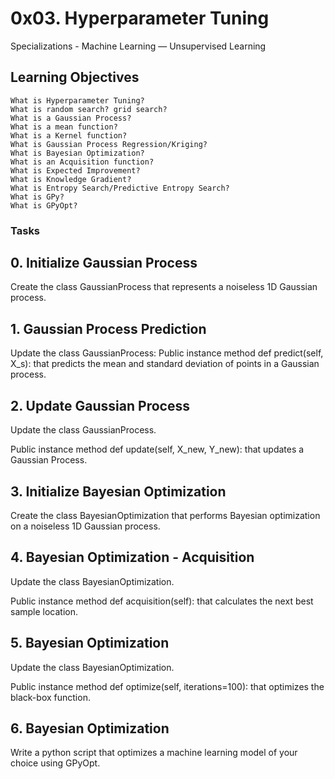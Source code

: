 # 0x03. Hyperparameter Tuning
Specializations - Machine Learning ― Unsupervised Learning

## Learning Objectives

```
What is Hyperparameter Tuning?
What is random search? grid search?
What is a Gaussian Process?
What is a mean function?
What is a Kernel function?
What is Gaussian Process Regression/Kriging?
What is Bayesian Optimization?
What is an Acquisition function?
What is Expected Improvement?
What is Knowledge Gradient?
What is Entropy Search/Predictive Entropy Search?
What is GPy?
What is GPyOpt?
```

### Tasks

**0. Initialize Gaussian Process**
---

Create the class GaussianProcess that represents a noiseless 1D Gaussian process.

**1. Gaussian Process Prediction**
---

Update the class GaussianProcess:
Public instance method def predict(self, X_s): that predicts the mean and standard deviation of points in a Gaussian process.

**2. Update Gaussian Process**
---

Update the class GaussianProcess.

Public instance method def update(self, X_new, Y_new): that updates a Gaussian Process.

**3. Initialize Bayesian Optimization**
---

Create the class BayesianOptimization that performs Bayesian optimization on a noiseless 1D Gaussian process.

**4. Bayesian Optimization - Acquisition**
---

Update the class BayesianOptimization.

Public instance method def acquisition(self): that calculates the next best sample location.

**5. Bayesian Optimization**
---

Update the class BayesianOptimization.

Public instance method def optimize(self, iterations=100): that optimizes the black-box function.

**6. Bayesian Optimization**
---

Write a python script that optimizes a machine learning model of your choice using GPyOpt.

